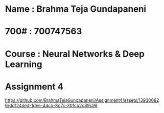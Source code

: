 # Name : Brahma Teja Gundapaneni
# 700# : 700747563
# Course : Neural Networks & Deep Learning
# Assignment 4



https://github.com/BrahmaTejaGundapaneni/Assignment4/assets/139306826/dd124ded-1dee-44cb-8d7c-301cb2c39c96


